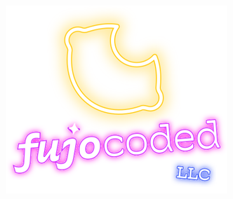 <p align="center"><img src="https://raw.githubusercontent.com/FujoWebDev/.github/main/profile/images/logo.svg" /></p>

